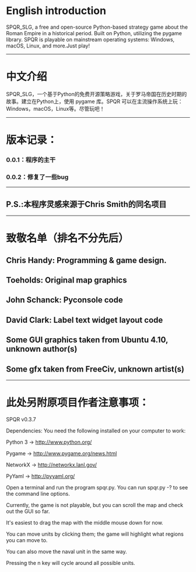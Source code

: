 ﻿# English introduction
SPQR_SLG, a free and open-source Python-based strategy game about the Roman Empire in a historical period. Built on Python, utilizing the pygame library. SPQR is playable on mainstream operating systems: Windows, macOS, Linux, and more.Just play!
- - - - - - - - - - - - - - - - - - - - - - - - - - - - - - - - - - - - - - - - - - - - - - - - - - - - - - - - - - - - - - - - - - - - - - - - - - - - - - - - - - - - - - - - - - - - - - - - - - - - - - - - - - - - - - - - - - - - - - - - - -
# 中文介绍
SPQR_SLG，一个基于Python的免费开源策略游戏，关于罗马帝国在历史时期的故事。建立在Python上，使用 pygame 库。SPQR 可以在主流操作系统上玩：Windows，macOS，Linux等。尽管玩吧！
- - - - - - - - - - - - - - - - - - - - - - - - - - - - - - - - - - - - - - - - - - - - - - - - - - - - - - - - - - - - - - - - - - - - - - - - - - - - - - - - - - - - - - - - - - - - - - - - - - - - - - - - - - - - - - - - - - - - - - - - - -
# 版本记录：
### 0.0.1：程序的主干
### 0.0.2：修复了一些bug
- - - - - - - - - - - - - - - - - - - - - - - - - - - - - - - - - - - - - - - - - - - - - - - - - - - - - - - - - - - - - - - - - - - - - - - - - - - - - - - - - - - - - - - - - - - - - - - - - - - - - - - - - - - - - - - - - - - - - - - - - -
## P.S.:本程序灵感来源于Chris Smith的同名项目
- - - - - - - - - - - - - - - - - - - - - - - - - - - - - - - - - - - - - - - - - - - - - - - - - - - - - - - - - - - - - - - - - - - - - - - - - - - - - - - - - - - - - - - - - - - - - - - - - - - - - - - - - - - - - - - - - - - - - - - - - -
# 致敬名单（排名不分先后）
## Chris Handy: Programming & game design.
## Toeholds: Original map graphics
## John Schanck: Pyconsole code
## David Clark: Label text widget layout code
## Some GUI graphics taken from Ubuntu 4.10, unknown author(s)
## Some gfx taken from FreeCiv, unknown artist(s)
- - - - - - - - - - - - - - - - - - - - - - - - - - - - - - - - - - - - - - - - - - - - - - - - - - - - - - - - - - - - - - - - - - - - - - - - - - - - - - - - - - - - - - - - - - - - - - - - - - - - - - - - - - - - - - - - - - - - - - - - - -
# 此处另附原项目作者注意事项：
SPQR v0.3.7


Dependencies: You need the following installed on your computer to work:


Python 3       -> http://www.python.org/

Pygame       -> http://www.pygame.org/news.html

NetworkX       -> http://networkx.lanl.gov/

PyYaml         -> http://pyyaml.org/


Open a terminal and run the program spqr.py. You can run spqr.py -? to see the
command line options.


Currently, the game is not playable, but you can scroll the map and check out the GUI so far.

It's easiest to drag the map with the middle mouse down for now.

You can move units by clicking them; the game will highlight what regions you can move to.

You can also move the naval unit in the same way.

Pressing the n key will cycle around all possible units.

